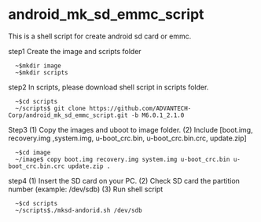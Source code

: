 # android_mk_sd_emmc_script
This is a shell script for create android sd card or emmc.

step1  Create the image and scripts folder

      ~$mkdir image
      ~$mkdir scripts

step2  In scripts, please download shell script in scripts folder.

      ~$cd scripts
      ~/scripts$ git clone https://github.com/ADVANTECH-Corp/android_mk_sd_emmc_script.git -b M6.0.1_2.1.0 

Step3  (1) Copy the images and uboot to image folder.
       (2) Include [boot.img, recovery.img ,system.img, u-boot_crc.bin, u-boot_crc.bin.crc, update.zip]
       
      ~$cd image
      ~/image$ copy boot.img recovery.img system.img u-boot_crc.bin u-boot_crc.bin.crc update.zip .

step4  (1) Insert the SD card on your PC. 
       (2) Check SD card the partition number (example: /dev/sdb) 
       (3) Run shell script
       
      ~$cd scripts
      ~/scripts$./mksd-andorid.sh /dev/sdb

